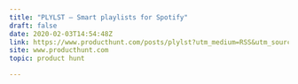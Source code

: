 ```yaml
---
title: "PLYLST — Smart playlists for Spotify"
draft: false
date: 2020-02-03T14:54:48Z
link: https://www.producthunt.com/posts/plylst?utm_medium=RSS&utm_source=hune
site: www.producthunt.com
topic: product hunt  

---
```

